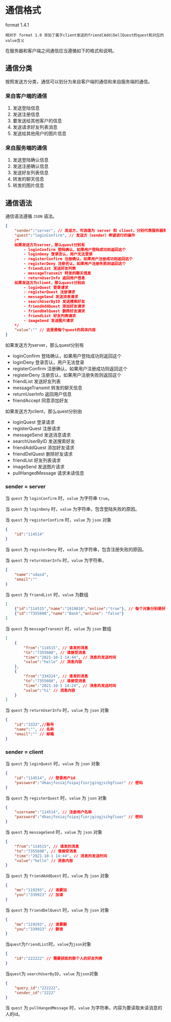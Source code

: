 # 通信格式

format 1.4.1

```
相对于 format 1.0 添加了属于client发送的friend[Add|Del]Quest的quest和对应的value含义
```

在服务器和客户端之间通信应当遵循如下的格式和说明。

## 通信分类

按照发送方分类，通信可以划分为来自客户端的通信和来自服务端的通信。

### 来自客户端的通信

1. 发送登陆信息
2. 发送注册信息
3. 要发送给其他客户的信息
4. 发送请求好友列表消息
5. 发送给其他用户的图片信息

### 来自服务端的通信

1. 发送登陆确认信息
2. 发送注册确认信息
3. 发送好友列表信息
4. 转发的聊天信息
5. 转发的图片信息

## 通信语法

通信语法遵循 `JSON` 语法。

```json
{
    "sender":"server", // 发送方，可选值为 server 和 client，分别代表服务器和客户端
    "quest":"loginConfirm", // 发送方（sender）希望进行的操作
    /*
    如果发送方为server，那么quest分别有
    	- loginConfirm 登陆确认，如果用户登陆成功则返回这个
    	- loginDeny 登录否认，用户无法登录
    	- registerConfirm 注册确认，如果用户注册成功则返回这个
    	- registerDeny 注册否认，如果用户注册失败则返回这个
    	- friendList 发送好友列表
    	- messageTransmit 转发的聊天信息
    	- returnUserInfo 返回用户信息
    如果发送方为client，那么quest分别由
    	- loginQuest 登录请求
    	- registerQuest 注册请求
    	- messageSend 发送消息请求
    	- searchUserByID 发送搜索好友
    	- friendAddQuest 添加好友请求
    	- friendDelQuest 删除好友请求
    	- friendList 好友列表请求
        - imageSend 发送图片请求
    */
    "value":"" // 这里是每个quest的具体内容
}
```

如果发送方为server，那么quest分别有
 - loginConfirm 登陆确认，如果用户登陆成功则返回这个
- loginDeny 登录否认，用户无法登录
- registerConfirm 注册确认，如果用户注册成功则返回这个
- registerDeny 注册否认，如果用户注册失败则返回这个
- friendList 发送好友列表
- messageTransmit 转发的聊天信息
- returnUserInfo 返回用户信息
- friendAccept 同意添加好友

如果发送方为client，那么quest分别由
 - loginQuest 登录请求
- registerQuest 注册请求
- messageSend 发送消息请求
- searchUserByID 发送搜索好友
- friendAddQuest 添加好友请求
- friendDelQuest 删除好友请求
- friendList 好友列表请求
- imageSend 发送图片请求
- pullHangedMessage 请求未读信息

### sender = server

当 `quest` 为 `loginConfirm` 时，`value` 为字符串 `true`。

当 `quest` 为 `loginDeny` 时，`value` 为字符串，包含登陆失败的原因。

当 `quest` 为 `registerConfirm` 时，`value` 为 `json` 对象

```json
{
    "id":"114514"
}
```

当 `quest` 为 `registerDeny` 时，`value` 为字符串，包含注册失败的原因。

当 `quest` 为 `returnUserInfo` 时，`value` 为字符串，

```json
{
    "name":"sdasd",
    "email":""
}
```

当 `quest` 为 `friendList` 时，`value` 为数组

```json
[
    {"id":"114515","name":"1919810","online":"true"}, // 每个对象分别是好友的id和名字
    {"id":"7355608","name":"Bank","online": "false"}
]
```

当 `quest` 为 `messageTransmit` 时，`value` 为 `json` 数组

```json
[
    {
        "from":"114515", // 谁发的消息
        "to":"7355608", // 谁接受消息
        "time":"2021-10-1 14:44", // 消息的发送时间
        "value":"hello" // 消息内容
    },
    {
        "from":"334324", // 谁发的消息
        "to":"7355608", // 谁接受消息
        "time":"2021-10-1 14:24", // 消息的发送时间
        "value":"hi" // 消息内容
    }
]
```

当 `quest` 为 `returnUserInfo` 时，`value` 为 `json` 对象

```json
{
    "id":"3333",//账号
    "name":"", // 名称
    "email":"" // 邮箱
}
```

### sender = client

当 `quest` 为 `loginQuest` 时，`value` 为 `json` 对象

```json
{
    "id":"114514", // 登录用户id
    "password":"dkasjfosiajfoipajfiorjgingjsihgfiuor" // 密码
}
```

当 `quest` 为 `registerQuest` 时，`value` 为 `json` 对象

```json
{
    "username":"114514", // 注册用户名称
    "password":"dkasjfosiajfoipajfiorjgingjsihgfiuor" // 密码
}
```

当 `quest` 为 `messageSend` 时，`value` 为 `json` 对象

```json
{
    "from":"114515", // 谁发的消息
    "to":"7355608", // 谁接受消息
    "time":"2021-10-1 14:44", // 消息的发送时间
    "value":"hello" // 消息内容
}
```

当 `quest` 为 `friendAddQuest` 时，`value` 为 `json` 对象

```json
{
    "me":"119293", // 谁要加
   	"you":"339923" // 加谁
}
```

当 `quest` 为 `friendDelQuest` 时，`value` 为 `json` 对象

```json
{
    "me":"119293", // 谁要删
   	"you":"339923" // 删谁
}
```

当`quest`为`friendList`时，`value`为`json`对象

```json
{
    "id":"222222" // 需要获取的那个人的好友列表
}
```

当`quest`为 `searchUserByID`，`value` 为`json`对象

```json
{
    "query_id":"222222",
    "sender_id":"2222"
}
```

当 `quest` 为 `pullHangedMessage` 时，`value` 为字符串，内容为要读取未读消息的人的id。
